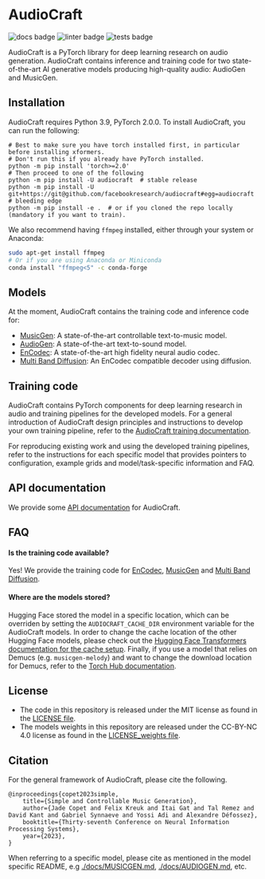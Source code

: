 # AudioCraft
![docs badge](https://github.com/facebookresearch/audiocraft/workflows/audiocraft_docs/badge.svg)
![linter badge](https://github.com/facebookresearch/audiocraft/workflows/audiocraft_linter/badge.svg)
![tests badge](https://github.com/facebookresearch/audiocraft/workflows/audiocraft_tests/badge.svg)

AudioCraft is a PyTorch library for deep learning research on audio generation. AudioCraft contains inference and training code
for two state-of-the-art AI generative models producing high-quality audio: AudioGen and MusicGen.


## Installation
AudioCraft requires Python 3.9, PyTorch 2.0.0. To install AudioCraft, you can run the following:

```shell
# Best to make sure you have torch installed first, in particular before installing xformers.
# Don't run this if you already have PyTorch installed.
python -m pip install 'torch>=2.0'
# Then proceed to one of the following
python -m pip install -U audiocraft  # stable release
python -m pip install -U git+https://git@github.com/facebookresearch/audiocraft#egg=audiocraft  # bleeding edge
python -m pip install -e .  # or if you cloned the repo locally (mandatory if you want to train).
```

We also recommend having `ffmpeg` installed, either through your system or Anaconda:
```bash
sudo apt-get install ffmpeg
# Or if you are using Anaconda or Miniconda
conda install "ffmpeg<5" -c conda-forge
```

## Models

At the moment, AudioCraft contains the training code and inference code for:
* [MusicGen](./docs/MUSICGEN.md): A state-of-the-art controllable text-to-music model.
* [AudioGen](./docs/AUDIOGEN.md): A state-of-the-art text-to-sound model.
* [EnCodec](./docs/ENCODEC.md): A state-of-the-art high fidelity neural audio codec.
* [Multi Band Diffusion](./docs/MBD.md): An EnCodec compatible decoder using diffusion.

## Training code

AudioCraft contains PyTorch components for deep learning research in audio and training pipelines for the developed models.
For a general introduction of AudioCraft design principles and instructions to develop your own training pipeline, refer to
the [AudioCraft training documentation](./docs/TRAINING.md).

For reproducing existing work and using the developed training pipelines, refer to the instructions for each specific model
that provides pointers to configuration, example grids and model/task-specific information and FAQ.


## API documentation

We provide some [API documentation](https://facebookresearch.github.io/audiocraft/api_docs/audiocraft/index.html) for AudioCraft.


## FAQ

#### Is the training code available?

Yes! We provide the training code for [EnCodec](./docs/ENCODEC.md), [MusicGen](./docs/MUSICGEN.md) and [Multi Band Diffusion](./docs/MBD.md).

#### Where are the models stored?

Hugging Face stored the model in a specific location, which can be overriden by setting the `AUDIOCRAFT_CACHE_DIR` environment variable for the AudioCraft models.
In order to change the cache location of the other Hugging Face models, please check out the [Hugging Face Transformers documentation for the cache setup](https://huggingface.co/docs/transformers/installation#cache-setup).
Finally, if you use a model that relies on Demucs (e.g. `musicgen-melody`) and want to change the download location for Demucs, refer to the [Torch Hub documentation](https://pytorch.org/docs/stable/hub.html#where-are-my-downloaded-models-saved).


## License
* The code in this repository is released under the MIT license as found in the [LICENSE file](LICENSE).
* The models weights in this repository are released under the CC-BY-NC 4.0 license as found in the [LICENSE_weights file](LICENSE_weights).


## Citation

For the general framework of AudioCraft, please cite the following.
```
@inproceedings{copet2023simple,
    title={Simple and Controllable Music Generation},
    author={Jade Copet and Felix Kreuk and Itai Gat and Tal Remez and David Kant and Gabriel Synnaeve and Yossi Adi and Alexandre Défossez},
    booktitle={Thirty-seventh Conference on Neural Information Processing Systems},
    year={2023},
}
```

When referring to a specific model, please cite as mentioned in the model specific README, e.g
[./docs/MUSICGEN.md](./docs/MUSICGEN.md), [./docs/AUDIOGEN.md](./docs/AUDIOGEN.md), etc.

